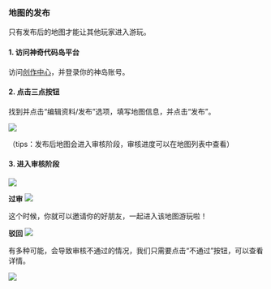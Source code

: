 ### 地图的发布

只有发布后的地图才能让其他玩家进入游玩。

#### 1. 访问神奇代码岛平台

访问[创作中心](https://dao3.fun/creator)，并登录你的神岛账号。

#### 2. 点击三点按钮

找到并点击“编辑资料/发布”选项，填写地图信息，并点击“发布”。

![](/QQ20240913-155314.png)

（tips：发布后地图会进入审核阶段，审核进度可以在地图列表中查看）

#### 3. 进入审核阶段
![](/QQ20240913-155605.png)

**过审**
![](/QQ20240913-155949.png)

这个时候，你就可以邀请你的好朋友，一起进入该地图游玩啦！

**驳回**
![](/QQ20240913-160102.png)

有多种可能，会导致审核不通过的情况，我们只需要点击“不通过”按钮，可以查看详情。

![](/QQ20240913-160216.png)
